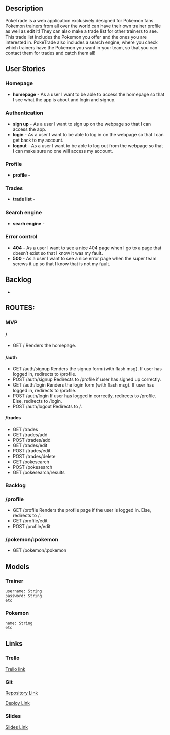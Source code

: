 
## Description

PokeTrade is a web application exclusively designed for Pokemon fans.   
Pokemon trainers from all over the world can have their own trainer profile as well as edit it! They can also make a trade list for other trainers to see. This trade list includes the Pokemon you offer and the ones you are interested in. 
PokeTrade also includes a search engine, where you check which trainers have the Pokemon you want in your team, so that you can contact them for trades and catch them all!
 
 
## User Stories
### Homepage
- **homepage** - As a user I want to be able to access the homepage so that I see what the app is about and login and signup.
### Authentication
- **sign up** - As a user I want to sign up on the webpage so that I can access the app. 
- **login** - As a user I want to be able to log in on the webpage so that I can get back to my account.
- **logout** - As a user I want to be able to log out from the webpage so that I can make sure no one will access my account.
### Profile
- **profile** -
### Trades
- **trade list** -
### Search engine
- **searh engine** -
### Error control
- **404** - As a user I want to see a nice 404 page when I go to a page that doesn’t exist so that I know it was my fault. 
- **500** - As a user I want to see a nice error page when the super team screws it up so that I know that is not my fault.


## Backlog
- 

## ROUTES:
### MVP
#### /
- GET /
    Renders the homepage. 
#### /auth
- GET /auth/signup
    Renders the signup form (with flash msg).
    If user has logged in, redirects to /profile. 
- POST /auth/signup
    Redirects to /profile if user has signed up correctly. 
- GET /auth/login
    Renders the login form (with flash msg).
    If user has logged in, redirects to /profile. 
- POST /auth/login
    If user has logged in correctly, redirects to /profile. 
    Else, redirects to /login. 
- POST /auth/logout
    Redirects to /.
#### /trades 
- GET /trades
- GET /trades/add
- POST /trades/add
- GET /trades/edit
- POST /trades/edit
- POST /trades/delete
- GET /pokesearch
- POST /pokesearch
- GET /pokesearch/results

### Backlog
### /profile
- GET /profile
    Renders the profile page if the user is logged in. 
    Else, redirects to /. 
- GET /profile/edit
- POST /profile/edit
### /pokemon/:pokemon
- GET /pokemon/:pokemon

## Models

### Trainer
 
```
username: String
password: String
etc
```

### Pokemon

```
name: String
etc
``` 

## Links

### Trello

[Trello link](Pending)

### Git


[Repository Link](https://github.com/evapanizo/poketrade)

[Deploy Link](Pending)

### Slides


[Slides Link](Pending)